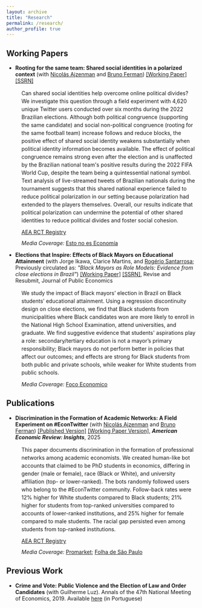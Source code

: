 ```yaml
---
layout: archive
title: "Research"
permalink: /research/
author_profile: true
---
```

## **Working Papers**
- **Rooting for the same team: Shared social identities in a polarized context** (with <a href="http://www.ajzenman.com/" target="_blank">Nicolás Ajzenman</a> and <a href="https://sites.google.com/site/brunoferman/" target="_blank">Bruno Ferman</a>) <a href="../files/Polarization_Twitter_Mar21.pdf" target="_blank">[Working Paper]</a>  <a href="http://ssrn.com/abstract=4326148" target="_blank">[SSRN]</a> 

<div style="margin-left: 40px;">
<p style="padding-top:0;line-height: 1.5em;margin-bottom:-2px;">Can shared social identities help overcome online political divides? We investigate this question through a field experiment with 4,620 unique Twitter users conducted over six months during the 2022 Brazilian elections. Although both political congruence (supporting the same candidate) and social non-political congruence (rooting for the same football team) increase follows and reduce blocks, the positive effect of shared social identity weakens substantially when political identity information becomes available. The effect of political congruence remains strong even after the election and is unaffected by the Brazilian national team's positive results during the 2022 FIFA World Cup, despite the team being a quintessential national symbol. Text analysis of live-streamed tweets of Brazilian nationals during the tournament suggests that this shared national experience failed to reduce political polarization in our setting because polarization had extended to the players themselves. Overall, our results indicate that political polarization can undermine the potential of other shared identities to reduce political divides and foster social cohesion.</p>
  
<p style="margin-bottom:-2px;"><a href="https://www.socialscienceregistry.org/trials/9982" target="_blank">AEA RCT Registry</a></p>

<p><em>Media Coverage:</em> <a href="https://www.noeseconomia.com/p/si-esto-no-es-economia-que-es" target="_blank">Esto no es Economía</a></p>
</div>

- **Elections that Inspire: Effects of Black Mayors on Educational Attainment** (with Jorge Ikawa, Clarice Martins, and <a href="https://rogeriosantarrosa.wordpress.com/" target="_blank">Rogério Santarrosa</a>; Previously circulated as: *"Black Mayors as Role Models: Evidence from close elections in Brazil"*) <a href="../files/BlackMayors_May9.pdf" target="_blank">[Working Paper]</a> <a href="https://papers.ssrn.com/sol3/papers.cfm?abstract_id=5060450" target="_blank">[SSRN]</a>, Revise and Resubmit, Journal of Public Economics

<div style="margin-left: 40px;">
<p style="padding-top:0;line-height:1.5em;margin-bottom:-2px;"> We study the impact of Black mayors’ election in Brazil on Black students’ educational attainment. Using a regression discontinuity design on close elections, we find that Black students from municipalities where Black candidates won are more likely to enroll in the National High School Examination, attend universities, and graduate. We find suggestive evidence that students' aspirations play a role:  secondary/tertiary education is not a mayor’s primary responsibility; Black mayors do not perform better in policies that affect our outcomes; and effects are strong for Black students from both public and private schools, while weaker for White students from public schools.</p>
  
 <p><em>Media Coverage:</em> <a href="https://dev.focoeconomico.org/2022/12/05/alcaldes-negros-como-role-models-evidencia-de-brasil/" target="_blank">Foco Economico</a></p>
</div>

## **Publications**
- **Discrimination in the Formation of Academic Networks: A Field Experiment on #EconTwitter** (with <a href="http://www.ajzenman.com/" target="_blank">Nicolás Ajzenman</a> and <a href="https://sites.google.com/site/brunoferman/" target="_blank">Bruno Ferman</a>) <a href="https://pubs.aeaweb.org/doi/abs/10.1257/aeri.20240298" target="_blank">[Published Version]</a> <a href="../files/Discrimination_Twitter_Jan13.pdf" target="_blank">[Working Paper Version]</a>, **_American Economic Review: Insights_**, 2025

<div style="margin-left: 40px;">
<p style="padding-top:0;line-height:1.5em;margin-bottom:-2px;">This paper documents discrimination in the formation of professional networks among academic economists. We created human-like bot accounts that claimed to be PhD students in economics, differing in gender (male or female), race (Black or White), and university affiliation (top- or lower-ranked). The bots randomly followed users who belong to the #EconTwitter community. Follow-back rates were 12% higher for White students compared to Black students; 21% higher for students from top-ranked universities compared to accounts of lower-ranked institutions, and 25% higher for female compared to male students. The racial gap persisted even among students from top-ranked institutions.</p>
  
<p style="margin-bottom:-2px;"><a href="https://www.socialscienceregistry.org/trials/9507" target="_blank">AEA RCT Registry</a></p>

<p><em>Media Coverage:</em> <a href="https://www.promarket.org/2023/05/16/discrimination-in-the-formation-of-academic-networks-at-econtwitter/" target="_blank">Promarket</a>; <a href="https://www1.folha.uol.com.br/blogs/politicas-e-justica/2023/04/redes-profissionais-e-discriminacao-no-twitter.shtmls" target="_blank">Folha de São Paulo</a></p>
</div>


## **Previous Work**
- **Crime and Vote: Public Violence and the Election of Law and Order Candidates** (with Guilherme Luz). Annals of the 47th National Meeting of Economics, 2019. Available [here](https://www.anpec.org.br/encontro/2019/submissao/files_I/i5-86cc37e2c0fb6bba1b21b13ed0dab573.pdf) (in Portuguese)
